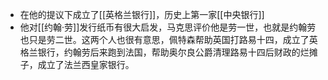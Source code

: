 - 在他的提议下成立了[[英格兰银行]]，历史上第一家[[中央银行]]
- 他对[[约翰·劳]]发行纸币有很大启发，马克思评价他是劳一世，也就是约翰劳也只是劳二世。这两个人也很有意思，佩特森帮助英国打路易十四，成立了英格兰银行，约翰劳后来跑到法国，帮助奥尔良公爵清理路易十四后财政的烂摊子，成立了法兰西皇家银行。
